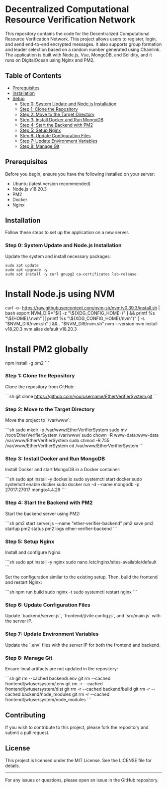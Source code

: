 
# Decentralized Computational Resource Verification Network

This repository contains the code for the Decentralized Computational Resource Verification Network. This project allows users to register, login, and send end-to-end encrypted messages. It also supports group formation and leader selection based on a random number generated using Chainlink. The application is built with Node.js, Vue, MongoDB, and Solidity, and it runs on DigitalOcean using Nginx and PM2.

## Table of Contents

- [Prerequisites](#prerequisites)
- [Installation](#installation)
- [Setup](#setup)
  - [Step 0: System Update and Node.js Installation](#step-0-system-update-and-nodejs-installation)
  - [Step 1: Clone the Repository](#step-1-clone-the-repository)
  - [Step 2: Move to the Target Directory](#step-2-move-to-the-target-directory)
  - [Step 3: Install Docker and Run MongoDB](#step-3-install-docker-and-run-mongodb)
  - [Step 4: Start the Backend with PM2](#step-4-start-the-backend-with-pm2)
  - [Step 5: Setup Nginx](#step-5-setup-nginx)
  - [Step 6: Update Configuration Files](#step-6-update-configuration-files)
  - [Step 7: Update Environment Variables](#step-7-update-environment-variables)
  - [Step 8: Manage Git](#step-8-manage-git)

## Prerequisites

Before you begin, ensure you have the following installed on your server:

- Ubuntu (latest version recommended)
- Node.js v18.20.3
- PM2
- Docker
- Nginx

## Installation

Follow these steps to set up the application on a new server.

### Step 0: System Update and Node.js Installation

Update the system and install necessary packages:

```
sudo apt update
sudo apt upgrade -y
sudo apt install -y curl gnupg2 ca-certificates lsb-release
```

# Install Node.js using NVM
curl -o- https://raw.githubusercontent.com/nvm-sh/nvm/v0.39.3/install.sh | bash
export NVM_DIR="$([ -z "\${XDG_CONFIG_HOME-}" ] && printf %s "\${HOME}/.nvm" || printf %s "\${XDG_CONFIG_HOME}/nvm")"
[ -s "$NVM_DIR/nvm.sh" ] && \. "$NVM_DIR/nvm.sh"
nvm --version
nvm install v18.20.3
nvm alias default v18.20.3

# Install PM2 globally
npm install -g pm2
\`\`\`

### Step 1: Clone the Repository

Clone the repository from GitHub:

\`\`\`sh
git clone https://github.com/yourusername/EtherVerifierSystem.git
\`\`\`

### Step 2: Move to the Target Directory

Move the project to \`/var/www\`:

\`\`\`sh
sudo mkdir -p /var/www/EtherVerifierSystem
sudo mv /root/EtherVerifierSystem /var/www/
sudo chown -R www-data:www-data /var/www/EtherVerifierSystem
sudo chmod -R 755 /var/www/EtherVerifierSystem
cd /var/www/EtherVerifierSystem
\`\`\`

### Step 3: Install Docker and Run MongoDB

Install Docker and start MongoDB in a Docker container:

\`\`\`sh
sudo apt install -y docker.io
sudo systemctl start docker
sudo systemctl enable docker
sudo docker run -d --name mongodb -p 27017:27017 mongo:4.4.29
\`\`\`

### Step 4: Start the Backend with PM2

Start the backend server using PM2:

\`\`\`sh
pm2 start server.js --name "ether-verifier-backend"
pm2 save
pm2 startup
pm2 status
pm2 logs ether-verifier-backend
\`\`\`

### Step 5: Setup Nginx

Install and configure Nginx:

\`\`\`sh
sudo apt install -y nginx
sudo nano /etc/nginx/sites-available/default
\`\`\`

Set the configuration similar to the existing setup. Then, build the frontend and restart Nginx:

\`\`\`sh
npm run build
sudo nginx -t
sudo systemctl restart nginx
\`\`\`

### Step 6: Update Configuration Files

Update \`backend/server.js\`, \`frontend/j/vite.config.js\`, and \`src/main.js\` with the server IP.

### Step 7: Update Environment Variables

Update the \`.env\` files with the server IP for both the frontend and backend.

### Step 8: Manage Git

Ensure local artifacts are not updated in the repository:

\`\`\`sh
git rm --cached backend/.env
git rm --cached frontend/jwtusersystem/.env
git rm -r --cached frontend/jwtusersystem/dist
git rm -r --cached backend/build
git rm -r --cached backend/node_modules
git rm -r --cached frontend/jwtusersystem/node_modules
\`\`\`

## Contributing

If you wish to contribute to this project, please fork the repository and submit a pull request.

## License

This project is licensed under the MIT License. See the LICENSE file for details.

---

For any issues or questions, please open an issue in the GitHub repository.
